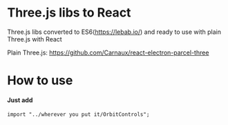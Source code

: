 # Three.js libs to React
 Three.js libs converted to ES6(https://lebab.io/) and ready to use with plain Three.js with React

Plain Three.js: https://github.com/Carnaux/react-electron-parcel-three


# How to use

#### Just add 

```
import "../wherever you put it/OrbitControls";
```

